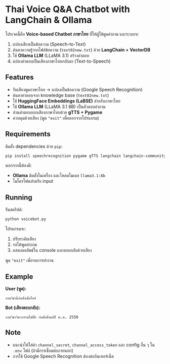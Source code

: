 # Thai Voice Q&A Chatbot with LangChain & Ollama

โปรเจคนี้คือ **Voice-based Chatbot ภาษาไทย** ที่ให้ผู้ใช้พูดคำถาม และระบบจะ

1. แปลงเสียงเป็นข้อความ (Speech-to-Text)
2. ค้นหาความรู้จากไฟล์ข้อความ (`text02new.txt`) ด้วย **LangChain + VectorDB**
3. ใช้ **Ollama LLM** (LLaMA 3.1) สร้างคำตอบ
4. แปลงคำตอบเป็นเสียงภาษาไทยกลับมา (Text-to-Speech)

## Features

* รับเสียงพูดภาษาไทย → แปลงเป็นข้อความ (Google Speech Recognition)
* ค้นหาคำตอบจาก knowledge base (`text02new.txt`)
* ใช้ **HuggingFace Embeddings (LaBSE)** สำหรับภาษาไทย
* ใช้ **Ollama LLM** (LLaMA 3.1 8B) เป็นตัวตอบคำถาม
* อ่านคำตอบออกเสียงภาษาไทยด้วย **gTTS + Pygame**
* ควบคุมด้วยเสียง (พูด `"exit"` เพื่อออกจากโปรแกรม)

## Requirements

ติดตั้ง dependencies ด้วย `pip`:

```bash
pip install speechrecognition pygame gTTS langchain langchain-community langchain-ollama langchain-huggingface chromadb
```

นอกจากนี้ต้องมี:

* **Ollama** ติดตั้งในเครื่อง และโหลดโมเดล `llama3.1:8b`
* ไมโครโฟนสำหรับ input

## Running

รันสคริปต์:

```bash
python voicebot.py
```

โปรแกรมจะ:

1. ปรับระดับเสียง
2. รอให้พูดคำถาม
3. แสดงผลลัพธ์ใน console และตอบกลับด้วยเสียง

พูด `"exit"` เพื่อจบการทำงาน

## Example

**User (พูด):**

```
ภาควิชานี้ก่อตั้งเมื่อไหร่
```

**Bot (เสียงตอบกลับ):**

```
ภาควิชาวิศวกรรมไฟฟ้า ก่อตั้งตั้งแต่ปี พ.ศ. 2550
```

## Note

* แนะนำให้ใส่ค่า `channel_secret`, `channel_access_token` และ config อื่น ๆ ใน `.env` ไฟล์ (ถ้ามีการเชื่อมต่อภายนอก)
* การใช้ Google Speech Recognition ต้องต่ออินเทอร์เน็ต

